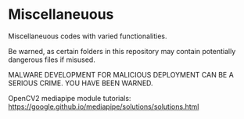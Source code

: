 # Miscellaneuous
Miscellaneuous codes with varied functionalities.

Be warned, as certain folders in this repository may contain potentially dangerous files if misused. 

MALWARE DEVELOPMENT FOR MALICIOUS DEPLOYMENT CAN BE A SERIOUS CRIME. YOU HAVE BEEN WARNED.

OpenCV2 mediapipe module tutorials: https://google.github.io/mediapipe/solutions/solutions.html
